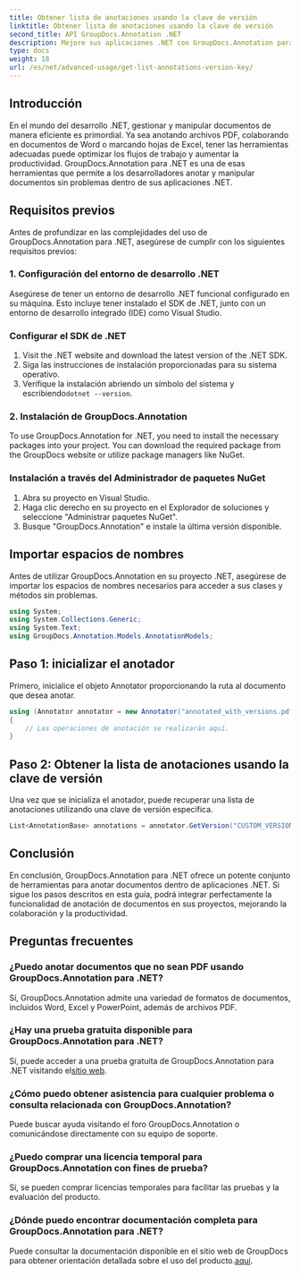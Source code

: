 ```yaml
---
title: Obtener lista de anotaciones usando la clave de versión
linktitle: Obtener lista de anotaciones usando la clave de versión
second_title: API GroupDocs.Annotation .NET
description: Mejore sus aplicaciones .NET con GroupDocs.Annotation para realizar anotaciones de documentos sin problemas. Siga nuestra guía paso a paso para una integración efectiva.
type: docs
weight: 18
url: /es/net/advanced-usage/get-list-annotations-version-key/
---
```

## Introducción
En el mundo del desarrollo .NET, gestionar y manipular documentos de manera eficiente es primordial. Ya sea anotando archivos PDF, colaborando en documentos de Word o marcando hojas de Excel, tener las herramientas adecuadas puede optimizar los flujos de trabajo y aumentar la productividad. GroupDocs.Annotation para .NET es una de esas herramientas que permite a los desarrolladores anotar y manipular documentos sin problemas dentro de sus aplicaciones .NET.
## Requisitos previos
Antes de profundizar en las complejidades del uso de GroupDocs.Annotation para .NET, asegúrese de cumplir con los siguientes requisitos previos:
### 1. Configuración del entorno de desarrollo .NET
Asegúrese de tener un entorno de desarrollo .NET funcional configurado en su máquina. Esto incluye tener instalado el SDK de .NET, junto con un entorno de desarrollo integrado (IDE) como Visual Studio.
### Configurar el SDK de .NET
1. Visit the .NET website and download the latest version of the .NET SDK.
2. Siga las instrucciones de instalación proporcionadas para su sistema operativo.
3.  Verifique la instalación abriendo un símbolo del sistema y escribiendo`dotnet --version`.
### 2. Instalación de GroupDocs.Annotation
To use GroupDocs.Annotation for .NET, you need to install the necessary packages into your project. You can download the required package from the GroupDocs website or utilize package managers like NuGet.
### Instalación a través del Administrador de paquetes NuGet
1. Abra su proyecto en Visual Studio.
2. Haga clic derecho en su proyecto en el Explorador de soluciones y seleccione "Administrar paquetes NuGet".
3. Busque "GroupDocs.Annotation" e instale la última versión disponible.

## Importar espacios de nombres
Antes de utilizar GroupDocs.Annotation en su proyecto .NET, asegúrese de importar los espacios de nombres necesarios para acceder a sus clases y métodos sin problemas.
```csharp
using System;
using System.Collections.Generic;
using System.Text;
using GroupDocs.Annotation.Models.AnnotationModels;
```
## Paso 1: inicializar el anotador
Primero, inicialice el objeto Annotator proporcionando la ruta al documento que desea anotar.
```csharp
using (Annotator annotator = new Annotator("annotated_with_versions.pdf"))
{
    // Las operaciones de anotación se realizarán aquí.
}
```
## Paso 2: Obtener la lista de anotaciones usando la clave de versión
Una vez que se inicializa el anotador, puede recuperar una lista de anotaciones utilizando una clave de versión específica.
```csharp
List<AnnotationBase> annotations = annotator.GetVersion("CUSTOM_VERSION");
```

## Conclusión
En conclusión, GroupDocs.Annotation para .NET ofrece un potente conjunto de herramientas para anotar documentos dentro de aplicaciones .NET. Si sigue los pasos descritos en esta guía, podrá integrar perfectamente la funcionalidad de anotación de documentos en sus proyectos, mejorando la colaboración y la productividad.
## Preguntas frecuentes
### ¿Puedo anotar documentos que no sean PDF usando GroupDocs.Annotation para .NET?
Sí, GroupDocs.Annotation admite una variedad de formatos de documentos, incluidos Word, Excel y PowerPoint, además de archivos PDF.
### ¿Hay una prueba gratuita disponible para GroupDocs.Annotation para .NET?
 Sí, puede acceder a una prueba gratuita de GroupDocs.Annotation para .NET visitando el[sitio web](https://releases.groupdocs.com/annotation/net/).
### ¿Cómo puedo obtener asistencia para cualquier problema o consulta relacionada con GroupDocs.Annotation?
Puede buscar ayuda visitando el foro GroupDocs.Annotation o comunicándose directamente con su equipo de soporte.
### ¿Puedo comprar una licencia temporal para GroupDocs.Annotation con fines de prueba?
Sí, se pueden comprar licencias temporales para facilitar las pruebas y la evaluación del producto.
### ¿Dónde puedo encontrar documentación completa para GroupDocs.Annotation para .NET?
 Puede consultar la documentación disponible en el sitio web de GroupDocs para obtener orientación detallada sobre el uso del producto.[aquí]( https://reference.groupdocs.com/annotation/net/).